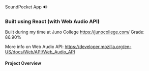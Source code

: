 SoundPocket App 🔊

### Built using React (with Web Audio API)

Built during my time at Juno College https://junocollege.com/
Grade: 86.90%

More info on Web Audio API: https://developer.mozilla.org/en-US/docs/Web/API/Web_Audio_API


#### Project Overview


 


